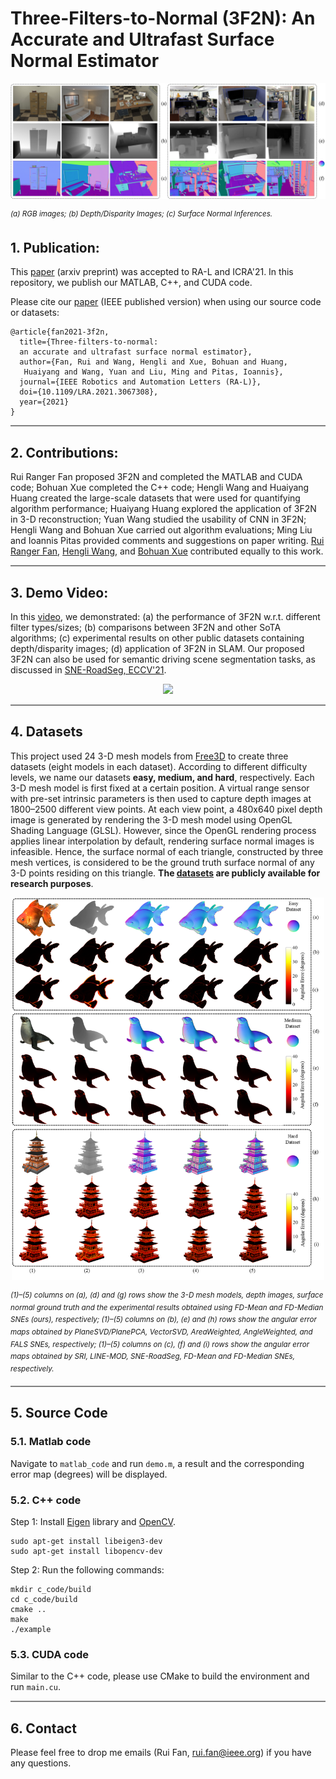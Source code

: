 # Three-Filters-to-Normal (3F2N): An Accurate and Ultrafast Surface Normal Estimator

<p align="center">
<img src='./figs/demo_fig.png' width=600px>
</p>

*<sup>(a) RGB images; (b) Depth/Disparity Images; (c) Surface Normal Inferences.</sup>*

## 1. Publication:
This [paper](https://arxiv.org/pdf/2005.08165.pdf) (arxiv preprint) was accepted to RA-L and ICRA'21. In this repository, we publish our MATLAB, C++, and CUDA code. 

Please cite our [paper](https://ieeexplore.ieee.org/document/9381580) (IEEE published version) when using our source code or datasets:
```
@article{fan2021-3f2n,
  title={Three-filters-to-normal: 
  an accurate and ultrafast surface normal estimator},
  author={Fan, Rui and Wang, Hengli and Xue, Bohuan and Huang,
   Huaiyang and Wang, Yuan and Liu, Ming and Pitas, Ioannis},
  journal={IEEE Robotics and Automation Letters (RA-L)},
  doi={10.1109/LRA.2021.3067308},
  year={2021}
}
```
<hr style="height:2px;border-width:0;color:gray;background-color:gray">

## 2. Contributions:

Rui Ranger Fan proposed 3F2N and completed the MATLAB and CUDA code; Bohuan Xue completed the C++ code; Hengli Wang and Huaiyang Huang created the large-scale datasets that were used for quantifying algorithm performance; Huaiyang Huang explored the application of 3F2N in 3-D reconstruction; Yuan Wang studied the usability of CNN in 3F2N; Hengli Wang and Bohuan Xue carried out algorithm evaluations; Ming Liu and Ioannis Pitas provided comments and suggestions on paper writing. [Rui Ranger Fan](https://github.com/ruirangerfan), [Hengli Wang](https://github.com/hlwang1124), and [Bohuan Xue](https://github.com/byronsit) contributed equally to this work. 

<hr style="height:2px;border-width:0;color:gray;background-color:gray">

## 3. Demo Video:
In this [video](https://www.youtube.com/watch?v=a_TdEHzvB5I), we demonstrated: (a) the performance of 3F2N w.r.t. different filter types/sizes; (b) comparisons between 3F2N and other SoTA algorithms; (c) experimental results on other public datasets containing depth/disparity images; (d) application of 3F2N in SLAM. Our proposed 3F2N can also be used for semantic driving scene segmentation tasks, as discussed in [SNE-RoadSeg, ECCV'21](https://arxiv.org/pdf/2008.11351.pdf).

<p align="center">
<img src='./figs/video.gif' width=600px>
</p>

<hr style="height:2px;border-width:0;color:gray;background-color:gray">

## 4. Datasets

This project used 24 3-D mesh models from [Free3D](https://free3d.com/) to create three datasets (eight models in each dataset). According to different difficulty levels, we name our datasets **easy, medium, and hard**, respectively. Each 3-D mesh model is first fixed at a certain position. A virtual range sensor with pre-set intrinsic parameters is then used to capture depth images at 1800–2500 different view points. At each view point, a 480x640 pixel depth image is generated by rendering the 3-D mesh model using OpenGL Shading Language (GLSL). However, since the OpenGL rendering process applies linear interpolation by default, rendering surface normal images is infeasible. Hence, the surface normal of each triangle, constructed by three mesh vertices, is considered to be the ground truth surface normal of any 3-D points residing on this triangle. **The [datasets](https://sites.google.com/view/3f2n/datasets) are publicly available for research purposes**.

<p align="center">
<img src='./figs/experimental_results.png' width=500px>
</p>

*<sup>(1)–(5) columns on (a), (d) and (g) rows show the 3-D mesh models, depth images, surface normal ground truth
and the experimental results obtained using FD-Mean and FD-Median SNEs (ours), respectively; (1)–(5) columns on (b), (e) and (h) rows show the angular error
maps obtained by PlaneSVD/PlanePCA, VectorSVD, AreaWeighted, AngleWeighted, and FALS SNEs, respectively; (1)–(5) columns on
(c), (f) and (i) rows show the angular error maps obtained by SRI, LINE-MOD, SNE-RoadSeg, FD-Mean and FD-Median SNEs, respectively.</sup>*

<hr style="height:2px;border-width:0;color:gray;background-color:gray">

## 5. Source Code

### 5.1. Matlab code

Navigate to `matlab_code` and run `demo.m`, a result and the corresponding error map (degrees) will be displayed.

### 5.2. C++ code

Step 1: Install [Eigen](https://eigen.tuxfamily.org/dox/) library and [OpenCV](https://opencv.org/).

```
sudo apt-get install libeigen3-dev
sudo apt-get install libopencv-dev
```


Step 2: Run the following commands:

```
mkdir c_code/build
cd c_code/build
cmake ..
make 
./example
```

### 5.3. CUDA code

Similar to the C++ code, please use CMake to build the environment and run `main.cu`.

<hr style="height:2px;border-width:0;color:gray;background-color:gray">

## 6. Contact

Please feel free to drop me emails (Rui Fan, [rui.fan@ieee.org](rui.fan@ieee.org)) if you have any questions.
